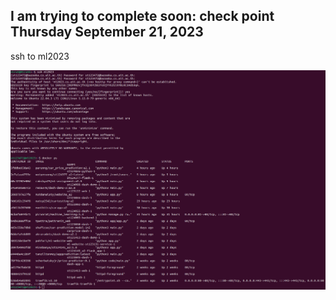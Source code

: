 ## I am trying to complete soon: check point Thursday September 21, 2023

ssh to ml2023

![Car Price Prediction System_A2](ssh_to_ml2023.png)
